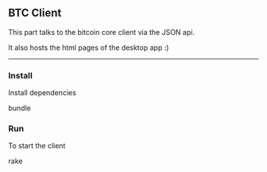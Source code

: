 ## BTC Client

This part talks to the bitcoin core client via the JSON api.

It also hosts the html pages of the desktop app :)

---

### Install

Install dependencies

   bundle


### Run

To start the client

   rake
